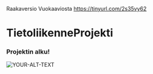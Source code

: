 
Raakaversio Vuokaaviosta
https://tinyurl.com/2s35vy62

# TietoliikenneProjekti
### Projektin alku!


<picture>
 <source media="(prefers-color-scheme: dark)" srcset="YOUR-DARKMODE-IMAGE">
 <source media="(prefers-color-scheme: light)" srcset="YOUR-LIGHTMODE-IMAGE">
 <img alt="YOUR-ALT-TEXT" src="YOUR-DEFAULT-IMAGE">
</picture>
